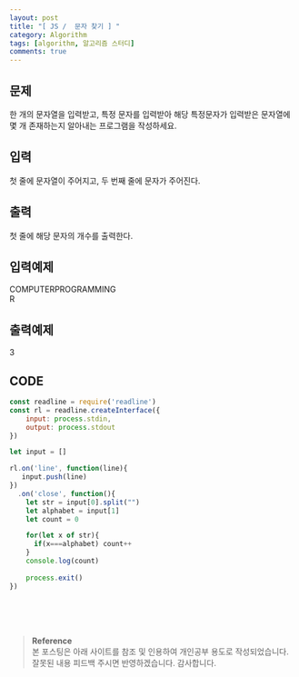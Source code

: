 ```yaml
---
layout: post
title: "[ JS /  문자 찾기 ] "
category: Algorithm
tags: [algorithm, 알고리즘 스터디]
comments: true
---
```


## 문제
한 개의 문자열을 입력받고, 특정 문자를 입력받아 해당 특정문자가 입력받은 문자열에 몇 개 존재하는지 알아내는 프로그램을 작성하세요.

## 입력
첫 줄에 문자열이 주어지고, 두 번째 줄에 문자가 주어진다.

## 출력
첫 줄에 해당 문자의 개수를 출력한다.

## 입력예제
COMPUTERPROGRAMMING   
R

## 출력예제
3

## CODE
```javascript
const readline = require('readline')
const rl = readline.createInterface({
    input: process.stdin,
    output: process.stdout
})

let input = []

rl.on('line', function(line){
   input.push(line)
})
  .on('close', function(){
    let str = input[0].split("")
    let alphabet = input[1]
    let count = 0

    for(let x of str){
      if(x===alphabet) count++
    }
    console.log(count)
 
    process.exit()
})
```

<br>
<br>
<br>

>**Reference**   
본 포스팅은 아래 사이트를 참조 및 인용하여 개인공부 용도로 작성되었습니다.   
잘못된 내용 피드백 주시면 반영하겠습니다. 감사합니다.   
[]()